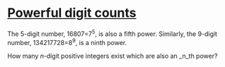 # [Powerful digit counts](http://projecteuler.net/problem=63)

The 5-digit number, 16807=7<sup>5</sup>, is also a fifth power. Similarly, the 9-digit number, 134217728=8<sup>9</sup>, is a ninth power.

How many _n_-digit positive integers exist which are also an _n_th power?

